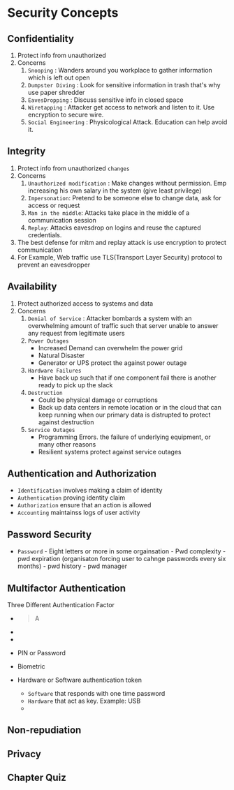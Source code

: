# **Security Concepts**
## Confidentiality
1. Protect info from unauthorized
2. Concerns
    1. `Snooping` : Wanders around you workplace to gather information which is left out open
    2. `Dumpster Diving` : Look for sensitive information in trash that's why use paper shredder
    3. `EavesDropping` : Discuss sensitive info in closed space
    4. `Wiretapping` : Attacker get access to network and listen to it. Use encryption to secure wire.
    5. `Social Engineering` : Physicological Attack. Education can help avoid it.
## Integrity
1. Protect info from unauthorized `changes`
2. Concerns
    1. `Unauthorized modification` : Make changes without permission. Emp increasing his own salary in the system (give least privilege)
    2. `Impersonation`: Pretend to be someone else to change data, ask for access or request
    3. `Man in the middle`: Attacks take place in the middle of a communication session
    4. `Replay`: Attacks eavesdrop on logins and reuse the captured credentials.
3. The best defense for mitm and replay attack is use encryption to protect communication
4. For Example, Web traffic use TLS(Transport Layer Security) protocol to prevent an eavesdropper

## Availability
1. Protect authorized access to systems and data
2. Concerns
    1. `Denial of Service` : Attacker bombards a system with an overwhelming amount of traffic such that server unable to answer any request from legitimate users
    2. `Power Outages` 
        - Increased Demand can overwhelm the power grid
        - Natural Disaster
        - Generator or UPS protect the against power outage
    3. `Hardware Failures`
        - Have back up such that if one component fail there is another ready to pick up the slack
    4. `Destruction`
        - Could be physical damage or corruptions
        - Back up data centers in remote location or in the cloud that can keep running when our primary data is distrupted to protect against destruction
    5. `Service Outages`
        - Programming Errors. the failure of underlying equipment, or many other reasons
        - Resilient systems protect against  service outages
## Authentication and Authorization
- `Identification` involves making a claim of identity
- `Authentication` proving identity claim
- `Authorization` ensure that an action is allowed
- `Accounting` maintainss logs of user activity

## Password Security
- `Password`
      - Eight letters or more in some orgainsation
      - Pwd complexity
      - pwd expiration (organisaton forcing user to cahnge passwords every six months)
      - pwd history
      - pwd manager
  
## Multifactor Authentication
Three Different Authentication Factor
- > A
-
-

- PIN or Password
- Biometric
- Hardware or Software authentication token 
    - `Software` that responds with one time password
    - `Hardware` that act as key. Example: USB
    - 
## Non-repudiation
## Privacy
## Chapter Quiz
